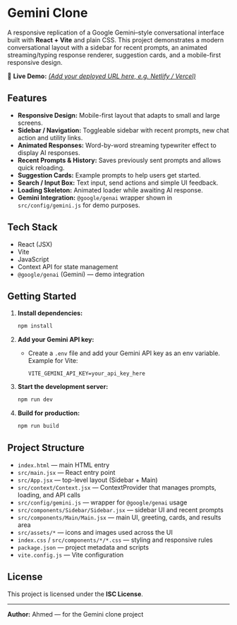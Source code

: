 # Gemini Clone 

A responsive replication of a Google Gemini–style conversational interface built with **React + Vite** and plain CSS. This project demonstrates a modern conversational layout with a sidebar for recent prompts, an animated streaming/typing response renderer, suggestion cards, and a mobile-first responsive design.

🔗 **Live Demo:** *[(Add your deployed URL here, e.g. Netlify / Vercel)](https://replica-gemini-clone.netlify.app/)*

## Features

* **Responsive Design:** Mobile-first layout that adapts to small and large screens.
* **Sidebar / Navigation:** Toggleable sidebar with recent prompts, new chat action and utility links.
* **Animated Responses:** Word-by-word streaming typewriter effect to display AI responses.
* **Recent Prompts & History:** Saves previously sent prompts and allows quick reloading.
* **Suggestion Cards:** Example prompts to help users get started.
* **Search / Input Box:** Text input, send actions and simple UI feedback.
* **Loading Skeleton:** Animated loader while awaiting AI response.
* **Gemini Integration:** `@google/genai` wrapper shown in `src/config/gemini.js` for demo purposes.

## Tech Stack

* React (JSX)
* Vite
* JavaScript 
* Context API for state management
* `@google/genai` (Gemini) — demo integration

## Getting Started

1. **Install dependencies:**

   ```sh
   npm install
   ```

2. **Add your Gemini API key:**

   * Create a `.env` file and add your Gemini API key as an env variable. Example for Vite:

     ```env
     VITE_GEMINI_API_KEY=your_api_key_here
     ```

3. **Start the development server:**

   ```sh
   npm run dev
   ```

4. **Build for production:**

   ```sh
   npm run build
   ```

## Project Structure

* `index.html` — main HTML entry
* `src/main.jsx` — React entry point
* `src/App.jsx` — top-level layout (Sidebar + Main)
* `src/context/Context.jsx` — ContextProvider that manages prompts, loading, and API calls
* `src/config/gemini.js` — wrapper for `@google/genai` usage 
* `src/components/Sidebar/Sidebar.jsx` — sidebar UI and recent prompts
* `src/components/Main/Main.jsx` — main UI, greeting, cards, and results area
* `src/assets/*` — icons and images used across the UI
* `index.css` / `src/components/*/*.css` — styling and responsive rules
* `package.json` — project metadata and scripts
* `vite.config.js` — Vite configuration

## License

This project is licensed under the **ISC License**.

---

**Author:** Ahmed — for the Gemini clone project

